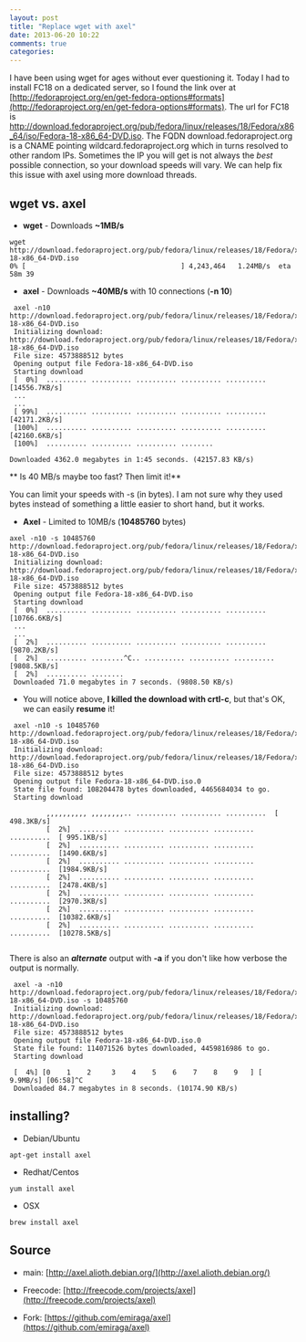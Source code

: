 ```yaml
---
layout: post
title: "Replace wget with axel"
date: 2013-06-20 10:22
comments: true
categories: 
---
```


I have been using wget for ages without ever questioning it. Today I had to install FC18 on a dedicated server, so I found the link over at [http://fedoraproject.org/en/get-fedora-options#formats](http://fedoraproject.org/en/get-fedora-options#formats). The url for FC18 is http://download.fedoraproject.org/pub/fedora/linux/releases/18/Fedora/x86_64/iso/Fedora-18-x86_64-DVD.iso. The FQDN download.fedoraproject.org is a CNAME pointing wildcard.fedoraproject.org which in turns resolved to other random IPs. Sometimes the IP you will get is not always the *best* possible connection, so your download speeds will vary. We can help fix this issue with axel using more download threads.

## wget vs. axel 

* **wget** - Downloads **~1MB/s**

```
wget http://download.fedoraproject.org/pub/fedora/linux/releases/18/Fedora/x86_64/iso/Fedora-18-x86_64-DVD.iso
0% [                                      ] 4,243,464   1.24MB/s  eta 58m 39

```

* **axel** - Downloads **~40MB/s** with 10 connections (**-n 10**)


```
 axel -n10 http://download.fedoraproject.org/pub/fedora/linux/releases/18/Fedora/x86_64/iso/Fedora-18-x86_64-DVD.iso
 Initializing download: http://download.fedoraproject.org/pub/fedora/linux/releases/18/Fedora/x86_64/iso/Fedora-18-x86_64-DVD.iso
 File size: 4573888512 bytes
 Opening output file Fedora-18-x86_64-DVD.iso
 Starting download
 [  0%]  .......... .......... .......... .......... ..........  [14556.7KB/s]
 ...
 ...
 [ 99%]  .......... .......... .......... .......... ..........  [42171.2KB/s]
 [100%]  .......... .......... .......... .......... ..........  [42160.6KB/s]
 [100%]  .......... .......... .......... ........

Downloaded 4362.0 megabytes in 1:45 seconds. (42157.83 KB/s)
```

<!--more-->

** Is 40 MB/s maybe too fast? Then limit it!**

You can limit your speeds with -s (in bytes). I am not sure why they used bytes instead of something a little easier to short hand, but it works. 

* **Axel** - Limited to 10MB/s (**10485760** bytes)
```
axel -n10 -s 10485760 http://download.fedoraproject.org/pub/fedora/linux/releases/18/Fedora/x86_64/iso/Fedora-18-x86_64-DVD.iso
 Initializing download: http://download.fedoraproject.org/pub/fedora/linux/releases/18/Fedora/x86_64/iso/Fedora-18-x86_64-DVD.iso
 File size: 4573888512 bytes
 Opening output file Fedora-18-x86_64-DVD.iso
 Starting download
 [  0%]  .......... .......... .......... .......... ..........  [10766.6KB/s]
 ...
 ...
 [  2%]  .......... .......... .......... .......... ..........  [9870.2KB/s]
 [  2%]  .......... ........^C.. .......... .......... ..........  [9808.5KB/s]
 [  2%]  .......... ........
 Downloaded 71.0 megabytes in 7 seconds. (9808.50 KB/s)

```

* You will notice above, **I killed the download with crtl-c**, but that's OK, we can easily **resume** it!

```
 axel -n10 -s 10485760 http://download.fedoraproject.org/pub/fedora/linux/releases/18/Fedora/x86_64/iso/Fedora-18-x86_64-DVD.iso 
 Initializing download: http://download.fedoraproject.org/pub/fedora/linux/releases/18/Fedora/x86_64/iso/Fedora-18-x86_64-DVD.iso
 File size: 4573888512 bytes
 Opening output file Fedora-18-x86_64-DVD.iso.0
 State file found: 108204478 bytes downloaded, 4465684034 to go.
 Starting download
 
         ,,,,,,,,,, ,,,,,,,,.. .......... .......... ..........  [ 498.3KB/s]
		 [  2%]  .......... .......... .......... .......... ..........  [ 995.1KB/s]
		 [  2%]  .......... .......... .......... .......... ..........  [1490.6KB/s]
		 [  2%]  .......... .......... .......... .......... ..........  [1984.9KB/s]
		 [  2%]  .......... .......... .......... .......... ..........  [2478.4KB/s]
		 [  2%]  .......... .......... .......... .......... ..........  [2970.3KB/s]
		 [  2%]  .......... .......... .......... .......... ..........  [10382.6KB/s]
		 [  2%]  .......... .......... .......... .......... ..........  [10278.5KB/s]
	 
```


There is also an ***alternate*** output with **-a** if you don't like how verbose the output is normally.

```
 axel -a -n10 http://download.fedoraproject.org/pub/fedora/linux/releases/18/Fedora/x86_64/iso/Fedora-18-x86_64-DVD.iso -s 10485760
 Initializing download: http://download.fedoraproject.org/pub/fedora/linux/releases/18/Fedora/x86_64/iso/Fedora-18-x86_64-DVD.iso
 File size: 4573888512 bytes
 Opening output file Fedora-18-x86_64-DVD.iso.0
 State file found: 114071526 bytes downloaded, 4459816986 to go.
 Starting download
 
 [  4%] [0    1    2     3    4    5    6    7    8    9   ] [   9.9MB/s] [06:58]^C
 Downloaded 84.7 megabytes in 8 seconds. (10174.90 KB/s)

```

## installing?

* Debian/Ubuntu

`apt-get install axel`

* Redhat/Centos

`yum install axel`

* OSX

`brew install axel`

## Source

* main: [http://axel.alioth.debian.org/](http://axel.alioth.debian.org/)

* Freecode: [http://freecode.com/projects/axel](http://freecode.com/projects/axel)

* Fork: [https://github.com/emiraga/axel](https://github.com/emiraga/axel)
